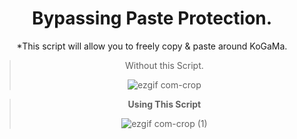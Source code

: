 <div align="center"> 

# Bypassing Paste Protection.

*This script will allow you to freely copy & paste around KoGaMa.

> Without this Script.
  >
> ![ezgif com-crop](https://user-images.githubusercontent.com/96681438/220703859-1d82ea99-e3e3-4e02-9eb3-6b464b1d5b81.gif)

>  **Using This Script**
>
> ![ezgif com-crop (1)](https://user-images.githubusercontent.com/96681438/220703942-28c62522-6965-4148-8001-01823987ba0f.gif) 

  
  
</div>
